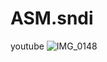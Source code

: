 # ASM.sndi
youtube
![IMG_0148](https://github.com/user-attachments/assets/d6e2d822-262c-4ac4-ae0a-76750751caba)
